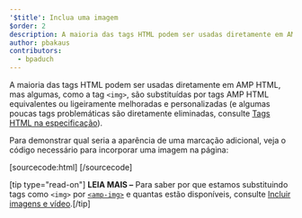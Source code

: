 ```yaml
---
'$title': Inclua uma imagem
$order: 2
description: A maioria das tags HTML podem ser usadas diretamente em AMP HTML, mas algumas, como a tag <img>, são substituídas por tags AMP HTML equivalentes ou ligeiramente melhoradas
author: pbakaus
contributors:
  - bpaduch
---
```


A maioria das tags HTML podem ser usadas diretamente em AMP HTML, mas algumas, como a tag `<img>`, são substituídas por tags AMP HTML equivalentes ou ligeiramente melhoradas e personalizadas (e algumas poucas tags problemáticas são diretamente eliminadas, consulte [Tags HTML na especificação](../../../../documentation/guides-and-tutorials/learn/spec/amphtml.md)).

Para demonstrar qual seria a aparência de uma marcação adicional, veja o código necessário para incorporar uma imagem na página:

[sourcecode:html]
<amp-img src="welcome.jpg" alt="Welcome" height="400" width="800"></amp-img>
[/sourcecode]

[tip type="read-on"] **LEIA MAIS –** Para saber por que estamos substituindo tags como `<img>` por [`<amp-img>`](../../../../documentation/components/reference/amp-img.md) e quantas estão disponíveis, consulte [Incluir imagens e vídeo](../../../../documentation/guides-and-tutorials/develop/media_iframes_3p/index.md).[/tip]
